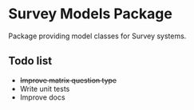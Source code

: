 # Survey Models Package
Package providing model classes for Survey systems.

## Todo list
* ~~Improve matrix question type~~
* Write unit tests
* Improve docs
